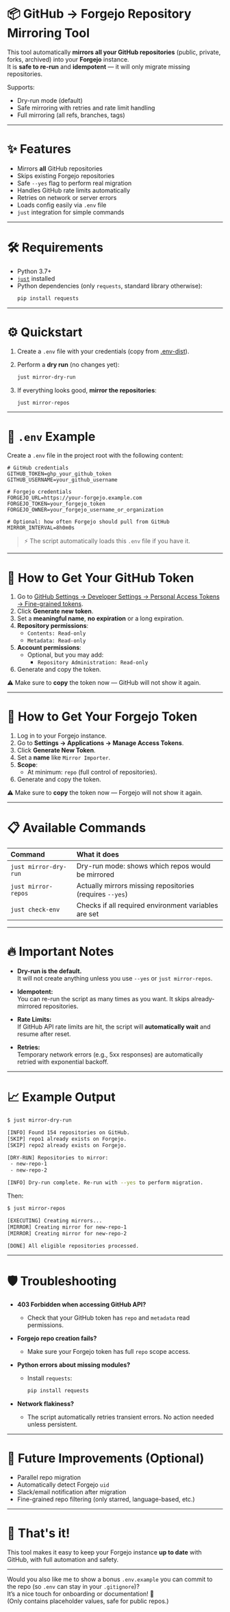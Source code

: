 # 📦 GitHub → Forgejo Repository Mirroring Tool

This tool automatically **mirrors all your GitHub repositories** (public, private, forks, archived) into your **Forgejo** instance.  
It is **safe to re-run** and **idempotent** — it will only migrate
missing repositories.

Supports:
- Dry-run mode (default)
- Safe mirroring with retries and rate limit handling
- Full mirroring (all refs, branches, tags)

---

# ✨ Features

- Mirrors **all** GitHub repositories
- Skips existing Forgejo repositories
- Safe `--yes` flag to perform real migration
- Handles GitHub rate limits automatically
- Retries on network or server errors
- Loads config easily via `.env` file
- `just` integration for simple commands

---

# 🛠 Requirements

- Python 3.7+
- [`just`](https://github.com/casey/just) installed
- Python dependencies (only `requests`, standard library otherwise):
  ```bash
  pip install requests
  ```

---

# ⚙️ Quickstart

1. Create a `.env` file with your credentials (copy from [.env-dist](.env-dist)).

2. Perform a **dry run** (no changes yet):
   ```bash
   just mirror-dry-run
   ```

3. If everything looks good, **mirror the repositories**:
   ```bash
   just mirror-repos
   ```

---

# 🧪 `.env` Example

Create a `.env` file in the project root with the following content:

```env
# GitHub credentials
GITHUB_TOKEN=ghp_your_github_token
GITHUB_USERNAME=your_github_username

# Forgejo credentials
FORGEJO_URL=https://your-forgejo.example.com
FORGEJO_TOKEN=your_forgejo_token
FORGEJO_OWNER=your_forgejo_username_or_organization

# Optional: how often Forgejo should pull from GitHub
MIRROR_INTERVAL=8h0m0s
```

> ⚡ The script automatically loads this `.env` file if you have it.

---

# 🔐 How to Get Your GitHub Token

1. Go to [GitHub Settings → Developer Settings → Personal Access Tokens → Fine-grained tokens](https://github.com/settings/tokens).
2. Click **Generate new token**.
3. Set a **meaningful name**, **no expiration** or a long expiration.
4. **Repository permissions**:
   - `Contents: Read-only`
   - `Metadata: Read-only`
5. **Account permissions**:
   - Optional, but you may add:
     - `Repository Administration: Read-only`
6. Generate and copy the token.

⚠️ Make sure to **copy** the token now — GitHub will not show it again.

---

# 🔐 How to Get Your Forgejo Token

1. Log in to your Forgejo instance.
2. Go to **Settings → Applications → Manage Access Tokens**.
3. Click **Generate New Token**.
4. Set a **name** like `Mirror Importer`.
5. **Scope**:
   - At minimum: `repo` (full control of repositories).
6. Generate and copy the token.

⚠️ Make sure to **copy** the token now — Forgejo will not show it again.

---

# 📋 Available Commands

| Command | What it does |
|:---|:---|
| `just mirror-dry-run` | Dry-run mode: shows which repos would be mirrored |
| `just mirror-repos` | Actually mirrors missing repositories (requires `--yes`) |
| `just check-env` | Checks if all required environment variables are set |

---

# 🔥 Important Notes

- **Dry-run is the default.**  
  It will not create anything unless you use `--yes` or `just mirror-repos`.
  
- **Idempotent:**  
  You can re-run the script as many times as you want. It skips already-mirrored repositories.

- **Rate Limits:**  
  If GitHub API rate limits are hit, the script will **automatically wait** and resume after reset.

- **Retries:**  
  Temporary network errors (e.g., 5xx responses) are automatically retried with exponential backoff.

---

# 📈 Example Output

```bash
$ just mirror-dry-run

[INFO] Found 154 repositories on GitHub.
[SKIP] repo1 already exists on Forgejo.
[SKIP] repo2 already exists on Forgejo.

[DRY-RUN] Repositories to mirror:
 - new-repo-1
 - new-repo-2

[INFO] Dry-run complete. Re-run with --yes to perform migration.
```

Then:

```bash
$ just mirror-repos

[EXECUTING] Creating mirrors...
[MIRROR] Creating mirror for new-repo-1
[MIRROR] Creating mirror for new-repo-2

[DONE] All eligible repositories processed.
```

---

# 🛡 Troubleshooting

- **403 Forbidden when accessing GitHub API?**
  - Check that your GitHub token has `repo` and `metadata` read permissions.
  
- **Forgejo repo creation fails?**
  - Make sure your Forgejo token has full `repo` scope access.

- **Python errors about missing modules?**
  - Install `requests`:
    ```bash
    pip install requests
    ```

- **Network flakiness?**
  - The script automatically retries transient errors. No action needed unless persistent.

---

# 🎯 Future Improvements (Optional)

- Parallel repo migration
- Automatically detect Forgejo `uid`
- Slack/email notification after migration
- Fine-grained repo filtering (only starred, language-based, etc.)

---

# 🚀 That's it!

This tool makes it easy to keep your Forgejo instance **up to date** with GitHub, with full automation and safety.

---

Would you also like me to show a bonus `.env.example` you can commit to the repo (so `.env` can stay in your `.gitignore`)?  
It’s a nice touch for onboarding or documentation! 🚀  
(Only contains placeholder values, safe for public repos.)
